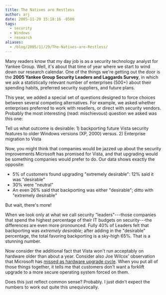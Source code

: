 ```yaml
---
title: The Natives are Restless
author: arj
date: 2005-11-29 15:18:16 -0500
tags: 
  - security
  - Windows
  - research
aliases:
  - /blog/2005/11/29/The-Natives-are-Restless/
---
```

Many readers know that my day job is as a security technology analyst for Yankee Group. Well, it's about that time of year where we start to wind down our research calendar. One of the things we're getting out the door is the __2005 Yankee Group Security Leaders and Laggards Survey__, in which we ask a statistically relevant number of enterprises (500+) about their spending habits, preferred security suppliers, and future plans.

This year, we added a special set of questions designed to force choices between several competing alternatives. For example, we asked whether enterprises preferred to work with resellers, or direct with security vendors. Probably the most interesting (read: mischievous) question we asked was this one:

Tell us what outcome is desirable: 1) backporting future Vista security features to older Windows versions (XP, 2000) versus.  2) Enterprise migration to Vista

Now, you might think that companies would be jazzed up about the security improvements Microsoft has promised for Vista, and that upgrading would be something companies would prefer to do. Our data shows exactly the opposite:

* 5% of customers found upgrading "extremely desirable": 12% said it was "desirable"
* 30% were "neutral"
* An even 26% said that backporting was either "desirable"; ditto with "extremely desirable"

But wait, there's more!

When we look only at what we call  security "leaders"---those companies that spend the highest percentage of their IT budgets on security---the differences are even more pronounced. Fully 40% of Leaders felt that backporting was _extremely desirable_; after adding in the "desirable" percentage, the total favoring backporting is a sky-high 65%. That is a stunning number. 

Now consider the additional fact that Vista won't run acceptably on hardware older than about a year. Consider also  Joe Wilcox' observation that Microsoft has [missed as hardware upgrade cycle](http://www.microsoftmonitor.com/archives/009446.html). When you put all of those things together, it tells me that customers don't want a forklift upgrade to a more secure operating system forced on them. 

Does this just reflect common sense? Probably. I just didn't expect the numbers to work out quite this unequivocally.
